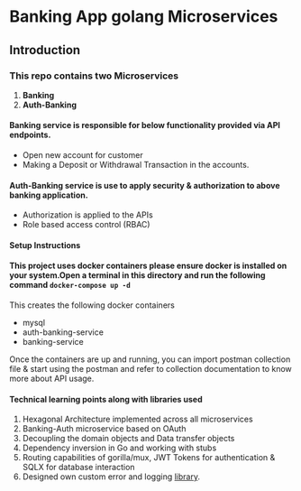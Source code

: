 # Banking App golang Microservices

## Introduction

### This repo contains two Microservices

1. **Banking**
2. **Auth-Banking**

#### Banking service is responsible for below functionality provided via API endpoints.

- Open new account for customer
- Making a Deposit or Withdrawal Transaction in the accounts.

#### Auth-Banking service is use to apply security & authorization to above banking application.

- Authorization is applied to the APIs
- Role based access control (RBAC)

#### Setup Instructions

#### This project uses docker containers please ensure docker is installed on your system.Open a terminal in this directory and run the following command `docker-compose up -d`

This creates the following docker containers

- mysql
- auth-banking-service
- banking-service

Once the containers are up and running, you can import postman collection file & start using the postman and refer to collection documentation to know more about API usage.

#### Technical learning points along with libraries used

1. Hexagonal Architecture implemented across all microservices
2. Banking-Auth microservice based on OAuth
3. Decoupling the domain objects and Data transfer objects
4. Dependency inversion in Go and working with stubs
5. Routing capabilities of gorilla/mux, JWT Tokens for authentication & SQLX for database interaction
6. Designed own custom error and logging [library](https://github.com/gaurav-js-dev/go-banking-lib).
